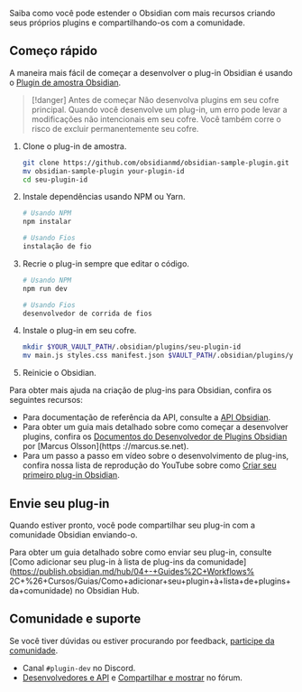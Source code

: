 Saiba como você pode estender o Obsidian com mais recursos criando seus próprios plugins e compartilhando-os com a comunidade.

## Começo rápido

A maneira mais fácil de começar a desenvolver o plug-in Obsidian é usando o [Plugin de amostra Obsidian](https://github.com/obsidianmd/obsidian-sample-plugin).

> [!danger] Antes de começar
> Não desenvolva plugins em seu cofre principal. Quando você desenvolve um plug-in, um erro pode levar a modificações não intencionais em seu cofre. Você também corre o risco de excluir permanentemente seu cofre.

1. Clone o plug-in de amostra.

    ```bash
    git clone https://github.com/obsidianmd/obsidian-sample-plugin.git
    mv obsidian-sample-plugin your-plugin-id
    cd seu-plugin-id
    ```

2. Instale dependências usando NPM ou Yarn.

    ```bash
    # Usando NPM
    npm instalar

    # Usando Fios
    instalação de fio
    ```

3. Recrie o plug-in sempre que editar o código.

    ```bash
    # Usando NPM
    npm run dev

    # Usando Fios
    desenvolvedor de corrida de fios
    ```

4. Instale o plug-in em seu cofre.

    ```bash
    mkdir $YOUR_VAULT_PATH/.obsidian/plugins/seu-plugin-id
    mv main.js styles.css manifest.json $VAULT_PATH/.obsidian/plugins/your-plugin-id
    ```

5. Reinicie o Obsidian.

Para obter mais ajuda na criação de plug-ins para Obsidian, confira os seguintes recursos:

- Para documentação de referência da API, consulte a [API Obsidian](https://github.com/obsidianmd/obsidian-api).
- Para obter um guia mais detalhado sobre como começar a desenvolver plugins, confira os [Documentos do Desenvolvedor de Plugins Obsidian](https://marcus.se.net/obsidian-plugin-docs) por [Marcus Olsson](https ://marcus.se.net).
- Para um passo a passo em vídeo sobre o desenvolvimento de plug-ins, confira nossa lista de reprodução do YouTube sobre como [Criar seu primeiro plug-in Obsidian](https://www.youtube.com/playlist?list=PLIDCb22ZUTBnMCbJa-st4PD5T3Olep078).

## Envie seu plug-in

Quando estiver pronto, você pode compartilhar seu plug-in com a comunidade Obsidian enviando-o.

Para obter um guia detalhado sobre como enviar seu plug-in, consulte [Como adicionar seu plug-in à lista de plug-ins da comunidade](https://publish.obsidian.md/hub/04+-+Guides%2C+Workflows% 2C+%26+Cursos/Guias/Como+adicionar+seu+plugin+à+lista+de+plugins+da+comunidade) no Obsidian Hub.

## Comunidade e suporte

Se você tiver dúvidas ou estiver procurando por feedback, [participe da comunidade](https://obsidian.md/community).

- Canal `#plugin-dev` no Discord.
- [Desenvolvedores e API](https://forum.obsidian.md/c/developers-api/14) e [Compartilhar e mostrar](https://forum.obsidian.md/c/share-showcase/9) no fórum.